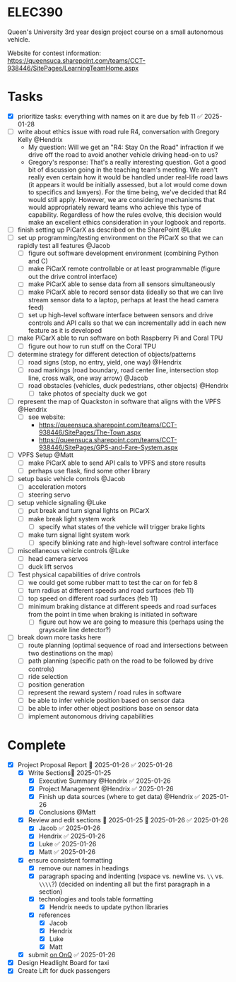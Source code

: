 # ELEC390
Queen's University 3rd year design project course on a small autonomous vehicle. 

Website for contest information: https://queensuca.sharepoint.com/teams/CCT-938446/SitePages/LearningTeamHome.aspx

# Tasks
- [x] prioritize tasks: everything with names on it are due by feb 11 ✅ 2025-01-28
- [ ] write about ethics issue with road rule R4, conversation with Gregory Kelly @Hendrix
    - My question: Will we get an "R4: Stay On the Road" infraction if we drive off the road to avoid another vehicle driving head-on to us?
    - Gregory's response: That's a really interesting question. Got a good bit of discussion going in the teaching team's meeting. We aren't really even certain how it would be handled under real-life road laws (it appears it would be initially assessed, but a lot would come down to specifics and lawyers). For the time being, we've decided that R4 would still apply. However, we are considering mechanisms that would appropriately reward teams who achieve this type of capability. Regardless of how the rules evolve, this decision would make an excellent ethics consideration in your logbook and reports.
- [ ] finish setting up PiCarX as described on the SharePoint @Luke
- [ ] set up programming/testing environment on the PiCarX so that we can rapidly test all features @Jacob
    - [ ] figure out software development environment (combining Python and C)
    - [ ] make PiCarX remote controllable or at least programmable (figure out the drive control interface)
    - [ ] make PiCarX able to sense data from all sensors simultaneously
    - [ ] make PiCarX able to record sensor data (ideally so that we can live stream sensor data to a laptop, perhaps at least the head camera feed)
    - [ ] set up high-level software interface between sensors and drive controls and API calls so that we can incrementally add in each new feature as it is developed
- [ ] make PiCarX able to run software on both Raspberry Pi and Coral TPU
    - [ ] figure out how to run stuff on the Coral TPU
- [ ] determine strategy for different detection of objects/patterns 
    - [ ] road signs (stop, no entry, yield, one way) @Hendrix
    - [ ] road markings (road boundary, road center line, intersection stop line, cross walk, one way arrow) @Jacob
    - [ ] road obstacles (vehicles, duck pedestrians, other objects) @Hendrix
        - [ ] take photos of specialty duck we got
- [ ] represent the map of Quackston in software that aligns with the VPFS @Hendrix
    - [ ] see website:
        - https://queensuca.sharepoint.com/teams/CCT-938446/SitePages/The-Town.aspx
        - https://queensuca.sharepoint.com/teams/CCT-938446/SitePages/GPS-and-Fare-System.aspx
- [ ] VPFS Setup @Matt
    - [ ] make PiCarX able to send API calls to VPFS and store results
    - [ ] perhaps use flask, find some other library
- [ ] setup basic vehicle controls @Jacob
    - [ ] acceleration motors
    - [ ] steering servo
- [ ] setup vehicle signaling @Luke
    - [ ] put break and turn signal lights on PiCarX
    - [ ] make break light system work
        - [ ] specify what states of the vehicle will trigger brake lights
    - [ ] make turn signal light system work
        - [ ] specify blinking rate and high-level software control interface
- [ ] miscellaneous vehicle controls @Luke
    - [ ] head camera servos
    - [ ] duck lift servos
- [ ] Test physical capabilities of drive controls
    - [ ] we could get some rubber matt to test the car on for feb 8
    - [ ] turn radius at different speeds and road surfaces (feb 11)
    - [ ] top speed on different road surfaces (feb 11)
    - [ ] minimum braking distance at different speeds and road surfaces from the point in time when braking is initiated in software
        - [ ] figure out how we are going to measure this (perhaps using the grayscale line detector?)
- [ ] break down more tasks here
    - [ ] route planning (optimal sequence of road and intersections between two destinations on the map)
    - [ ] path planning (specific path on the road to be followed by drive controls)
    - [ ] ride selection
    - [ ] position generation
    - [ ] represent the reward system / road rules in software
    - [ ] be able to infer vehicle position based on sensor data
    - [ ] be able to infer other object positions base on sensor data
    - [ ] implement autonomous driving capabilities

# Complete
- [x] Project Proposal Report 📅 2025-01-26 ✅ 2025-01-26
    - [x] Write Sections📅 2025-01-25 
        - [x] Executive Summary @Hendrix ✅ 2025-01-26
        - [x] Project Management @Hendrix ✅ 2025-01-26
        - [x] Finish up data sources (where to get data) @Hendrix ✅ 2025-01-26
        - [x] Conclusions @Matt
    - [x] Review and edit sections 🛫 2025-01-25 📅 2025-01-26 ✅ 2025-01-26
        - [x] Jacob ✅ 2025-01-26
        - [x] Hendrix ✅ 2025-01-26
        - [x] Luke ✅ 2025-01-26
        - [x] Matt ✅ 2025-01-26
    - [x] ensure consistent formatting
        - [x] remove our names in headings 
        - [x] paragraph spacing and indenting (vspace vs. newline vs. `\\` vs. `\\\\`?) (decided on indenting all but the first paragraph in a section)
        - [x] technologies and tools table formatting
            - [x] Hendrix needs to update python libraries
        - [x] references 
            - [x] Jacob
            - [x] Hendrix
            - [x] Luke
            - [x] Matt
    - [x] submit [on OnQ](https://onq.queensu.ca/d2l/lms/dropbox/user/folder_submit_files.d2l?db=409840&grpid=979636&isprv=0&bp=0&ou=938446) ✅ 2025-01-26
- [x] Design Headlight Board for taxi
- [x] Create Lift for duck passengers
